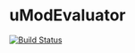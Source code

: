 # uModEvaluator

[![Build Status](https://travis-ci.org/Calytic/uModEvaluator.svg?branch=master)](https://travis-ci.org/Calytic/uModEvaluator)